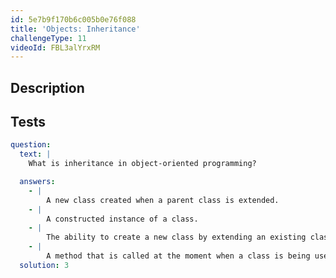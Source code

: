 ```yaml
---
id: 5e7b9f170b6c005b0e76f088
title: 'Objects: Inheritance'
challengeType: 11
videoId: FBL3alYrxRM
---
```


## Description

<section id='description'>

</section>

## Tests

<section id='tests'>

```yml
question:
  text: |
    What is inheritance in object-oriented programming?

  answers:
    - |
        A new class created when a parent class is extended.
    - |
        A constructed instance of a class.
    - |
        The ability to create a new class by extending an existing class.
    - |
        A method that is called at the moment when a class is being used to construct an object.
  solution: 3
```

</section>

